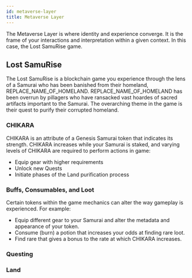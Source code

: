```yaml
---
id: metaverse-layer
title: Metaverse Layer
---
```


The Metaverse Layer is where identity and experience converge. It is the frame of your interactions and interpretation within a given context. In this case, the Lost SamuRise game.

## Lost SamuRise

The Lost SamuRise is a blockchain game you experience through the lens of a Samurai who has been banished from their homeland, REPLACE_NAME_OF_HOMELAND. REPLACE_NAME_OF_HOMELAND has been overrun by pillagers who have ransacked vast hoardes of sacred artifacts important to the Samurai. The overarching theme in the game is their quest to purify their corrupted homeland.


### CHIKARA

CHIKARA is an attribute of a Genesis Samurai token that indicates its strength. CHIKARA increases while your Samurai is staked, and varying levels of CHIKARA are required to perform actions in game:

* Equip gear with higher requirements
* Unlock new Quests
* Initiate phases of the Land purification process

### Buffs, Consumables, and Loot

Certain tokens within the game mechanics can alter the way gameplay is experienced. For example:

* Equip different gear to your Samurai and alter the metadata and appearance of your token.
* Consume (burn) a potion that increases your odds at finding rare loot.
* Find rare that gives a bonus to the rate at which CHIKARA increases.

### Questing

### Land